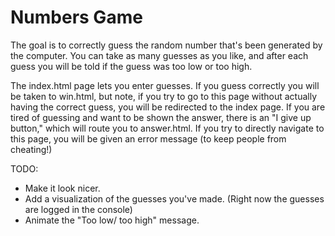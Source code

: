 # Numbers Game

The goal is to correctly guess the random number that's been generated by the computer. You can take as many guesses as you like, and after each guess you will be told if the guess was too low or too high.

The index.html page lets you enter guesses. If you guess correctly you will be taken to win.html, but note, if you try to go to this page without actually having the correct guess, you will be redirected to the index page. If you are tired of guessing and want to be shown the answer, there is an "I give up button," which will route you to answer.html. If you try to directly navigate to this page, you will be given an error message (to keep people from cheating!)

TODO:
* Make it look nicer.
* Add a visualization of the guesses you've made. (Right now the guesses are logged in the console)
* Animate the "Too low/ too high" message. 
